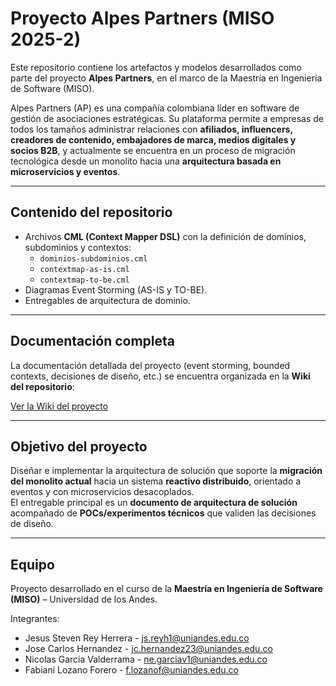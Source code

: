 # Proyecto Alpes Partners (MISO 2025-2)

Este repositorio contiene los artefactos y modelos desarrollados como parte del proyecto **Alpes Partners**, en el marco de la Maestría en Ingeniería de Software (MISO).

Alpes Partners (AP) es una compañía colombiana líder en software de gestión de asociaciones estratégicas. Su plataforma permite a empresas de todos los tamaños administrar relaciones con **afiliados, influencers, creadores de contenido, embajadores de marca, medios digitales y socios B2B**, y actualmente se encuentra en un proceso de migración tecnológica desde un monolito hacia una **arquitectura basada en microservicios y eventos**.

---

## Contenido del repositorio
- Archivos **CML (Context Mapper DSL)** con la definición de dominios, subdominios y contextos:
  - `dominios-subdominios.cml`
  - `contextmap-as-is.cml`
  - `contextmap-to-be.cml`
- Diagramas Event Storming (AS-IS y TO-BE).
- Entregables de arquitectura de dominio.

---

## Documentación completa
La documentación detallada del proyecto (event storming, bounded contexts, decisiones de diseño, etc.) se encuentra organizada en la **Wiki del repositorio**:

[Ver la Wiki del proyecto](https://github.com/nicoGarciaValde/-Alpes-Partners/wiki)

---

## Objetivo del proyecto
Diseñar e implementar la arquitectura de solución que soporte la **migración del monolito actual** hacia un sistema **reactivo distribuido**, orientado a eventos y con microservicios desacoplados.  
El entregable principal es un **documento de arquitectura de solución** acompañado de **POCs/experimentos técnicos** que validen las decisiones de diseño.

---

## Equipo
Proyecto desarrollado en el curso de la **Maestría en Ingeniería de Software (MISO)** – Universidad de los Andes.  

Integrantes:
- Jesus Steven Rey Herrera - js.reyh1@uniandes.edu.co
- Jose Carlos Hernandez - jc.hernandez23@uniandes.edu.co
- Nicolas Garcia Valderrama - ne.garciav1@uniandes.edu.co
- Fabiani Lozano Forero - f.lozanof@uniandes.edu.co
